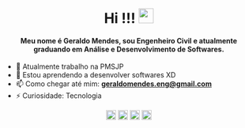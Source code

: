 <h1 align="center">Hi !!! <img src="https://raw.githubusercontent.com/kaueMarques/kaueMarques/master/hi.gif" width="30px"> </h1>
<h4 align="center">Meu nome é Geraldo Mendes, sou Engenheiro Civil e atualmente graduando em Análise e Desenvolvimento de Softwares. </h4>

- 🔭 Atualmente trabalho na PMSJP
- 🌱 Estou aprendendo a desenvolver softwares XD
- 📫 Como chegar até mim: **geraldomendes.eng@gmail.com**
- ⚡ Curiosidade: Tecnologia


<p align="center">
<a href="https://www.instagram.com/geraldo.mendes/" target="blank"><img align="center" src="https://cdn.jsdelivr.net/npm/simple-icons@3.0.1/icons/instagram.svg" alt="geraldomendes" height="20" width="20" /></a>
<a href="https://twitter.com/mendesgeraldoo" target="blank"><img align="center" src="https://cdn.jsdelivr.net/npm/simple-icons@3.0.1/icons/twitter.svg" alt="geraldomendes" height="20" width="20" /></a>
<a href="https://www.linkedin.com/in/geraldomendes/" target="blank"><img align="center" src="https://cdn.jsdelivr.net/npm/simple-icons@3.0.1/icons/linkedin.svg" alt="geraldomendes" height="20" width="20" /></a>
<a href="https://codesandbox.io/u/Geraldo.mendes" target="blank"><img align="center" src="https://cdn.jsdelivr.net/npm/simple-icons@3.0.1/icons/codesandbox.svg" alt="geraldomendes" height="20" width="20" /></a>
</p>
